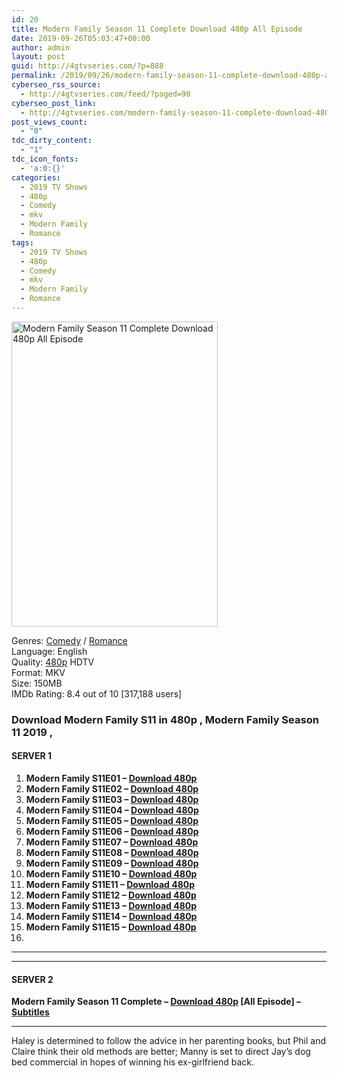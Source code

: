 ```yaml
---
id: 20
title: Modern Family Season 11 Complete Download 480p All Episode
date: 2019-09-26T05:03:47+00:00
author: admin
layout: post
guid: http://4gtvseries.com/?p=888
permalink: /2019/09/26/modern-family-season-11-complete-download-480p-all-episode/
cyberseo_rss_source:
  - http://4gtvseries.com/feed/?paged=90
cyberseo_post_link:
  - http://4gtvseries.com/modern-family-season-11-complete-download-480p-all-episode/
post_views_count:
  - "0"
tdc_dirty_content:
  - "1"
tdc_icon_fonts:
  - 'a:0:{}'
categories:
  - 2019 TV Shows
  - 480p
  - Comedy
  - mkv
  - Modern Family
  - Romance
tags:
  - 2019 TV Shows
  - 480p
  - Comedy
  - mkv
  - Modern Family
  - Romance
---
```

<img loading="lazy" class="aligncenter" src="https://1.bp.blogspot.com/-WApWNLKgAv0/XYxGB9u7IKI/AAAAAAAAAPQ/ufcF8h09Ycwkl1ftCfLtnPGAEaEZ1S3uQCK4BGAYYCw/s1600/Modern%2BFamily%2BSeason%2B11.jpg" alt="Modern Family Season 11 Complete Download 480p All Episode" width="330" height="488" />

Genres:&nbsp;<a href="http://4gtvseries.com/tag/comedy/" data-wpel-link="internal">Comedy</a> /&nbsp;<a href="http://4gtvseries.com/tag/romance/" data-wpel-link="internal">Romance</a>  
Language: English  
Quality:&nbsp;<a href="http://4gtvseries.com/tag/480p/" data-wpel-link="internal">480p</a> HDTV  
Format: MKV  
Size: 150MB  
IMDb Rating: 8.4 out of 10 [317,188 users]

### **Download Modern Family S11 in 480p , Modern Family Season 11 2019 ,&nbsp;**

#### <span><strong>SERVER 1</strong></span>

  1. **Modern Family S11E01 – <a href="http://slink.dl480p.xyz/eaUY" data-wpel-link="external" target="_blank" rel="nofollow external noopener noreferrer" class="wpel-icon-left"><i class="wpel-icon fa fa-download" aria-hidden="true"></i>Download 480p</a>**
  2. **Modern Family S11E02 – <a href="http://slink.dl480p.xyz/QFCt1" data-wpel-link="external" target="_blank" rel="nofollow external noopener noreferrer" class="wpel-icon-left"><i class="wpel-icon fa fa-download" aria-hidden="true"></i>Download 480p</a>**
  3. **Modern Family S11E03 – <a href="http://slink.dl480p.xyz/qpPR" data-wpel-link="external" target="_blank" rel="nofollow external noopener noreferrer" class="wpel-icon-left"><i class="wpel-icon fa fa-download" aria-hidden="true"></i>Download 480p</a>**
  4. **Modern Family S11E04 – <a href="http://slink.dl480p.xyz/jEGLd" data-wpel-link="external" target="_blank" rel="nofollow external noopener noreferrer" class="wpel-icon-left"><i class="wpel-icon fa fa-download" aria-hidden="true"></i>Download 480p</a>**
  5. **Modern Family S11E05 – <a href="http://slink.dl480p.xyz/3SdL" data-wpel-link="external" target="_blank" rel="nofollow external noopener noreferrer" class="wpel-icon-left"><i class="wpel-icon fa fa-download" aria-hidden="true"></i>Download 480p</a>**
  6. **Modern Family S11E06 – <a href="http://slink.dl480p.xyz/99lwU5J" data-wpel-link="external" target="_blank" rel="nofollow external noopener noreferrer" class="wpel-icon-left"><i class="wpel-icon fa fa-download" aria-hidden="true"></i>Download 480p</a>**
  7. **Modern Family S11E07 – <a href="http://slink.dl480p.xyz/DmJE6BcT" data-wpel-link="external" target="_blank" rel="nofollow external noopener noreferrer" class="wpel-icon-left"><i class="wpel-icon fa fa-download" aria-hidden="true"></i>Download 480p</a>**
  8. **Modern Family S11E08 – <a href="http://slink.dl480p.xyz/3A2er" data-wpel-link="external" target="_blank" rel="nofollow external noopener noreferrer" class="wpel-icon-left"><i class="wpel-icon fa fa-download" aria-hidden="true"></i>Download 480p</a>**
  9. **Modern Family S11E09 – <a href="http://slink.dl480p.xyz/mjoPoS" data-wpel-link="external" target="_blank" rel="nofollow external noopener noreferrer" class="wpel-icon-left"><i class="wpel-icon fa fa-download" aria-hidden="true"></i>Download 480p</a>**
 10. **Modern Family S11E10 – <a href="http://slink.dl480p.xyz/srM6" data-wpel-link="external" target="_blank" rel="nofollow external noopener noreferrer" class="wpel-icon-left"><i class="wpel-icon fa fa-download" aria-hidden="true"></i>Download 480p</a>**
 11. **Modern Family S11E11 – <a href="http://slink.dl480p.xyz/LzUa" data-wpel-link="external" target="_blank" rel="nofollow external noopener noreferrer" class="wpel-icon-left"><i class="wpel-icon fa fa-download" aria-hidden="true"></i>Download 480p</a>**
 12. **Modern Family S11E12 – <a href="http://slink.dl480p.xyz/14PdEXNk" data-wpel-link="external" target="_blank" rel="nofollow external noopener noreferrer" class="wpel-icon-left"><i class="wpel-icon fa fa-download" aria-hidden="true"></i>Download 480p</a>**
 13. **Modern Family S11E13 – <a href="http://slink.dl480p.xyz/j5eFQan" data-wpel-link="external" target="_blank" rel="nofollow external noopener noreferrer" class="wpel-icon-left"><i class="wpel-icon fa fa-download" aria-hidden="true"></i>Download 480p</a>**
 14. **Modern Family S11E14 – <a href="http://slink.dl480p.xyz/c60i" data-wpel-link="external" target="_blank" rel="nofollow external noopener noreferrer" class="wpel-icon-left"><i class="wpel-icon fa fa-download" aria-hidden="true"></i>Download 480p</a>**
 15. **Modern Family S11E15 – <a href="http://slink.dl480p.xyz/AreK" data-wpel-link="external" target="_blank" rel="nofollow external noopener noreferrer" class="wpel-icon-left"><i class="wpel-icon fa fa-download" aria-hidden="true"></i>Download 480p</a>**
 16. 

* * *

* * *

#### <span><strong>SERVER 2</strong></span>

**Modern Family Season 11 Complete – <a href="http://dl480p.xyz/653/" data-wpel-link="external" target="_blank" rel="nofollow external noopener noreferrer" class="wpel-icon-left"><i class="wpel-icon fa fa-download" aria-hidden="true"></i>Download 480p</a> [All Episode] – <a href="https://subscene.com/subtitles/modern-family-eleventh-season" data-wpel-link="external" target="_blank" rel="nofollow external noopener noreferrer" class="wpel-icon-left"><i class="wpel-icon fa fa-download" aria-hidden="true"></i>Subtitles</a>**

* * *

Haley is determined to follow the advice in her parenting books, but Phil and Claire think their old methods are better; Manny is set to direct Jay’s dog bed commercial in hopes of winning his ex-girlfriend back.

<div align="center">
</div>